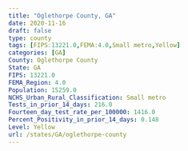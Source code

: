 ```yaml
---
title: "Oglethorpe County, GA"
date: 2020-11-16
draft: false
type: county
tags: [FIPS:13221.0,FEMA:4.0,Small metro,Yellow]
categories: [GA]
County: Oglethorpe County
State: GA
FIPS: 13221.0
FEMA_Region: 4.0
Population: 15259.0
NCHS_Urban_Rural_Classification: Small metro
Tests_in_prior_14_days: 216.0
Fourteen_day_test_rate_per_100000: 1416.0
Percent_Positivity_in_prior_14_days: 0.148
Level: Yellow
url: /states/GA/oglethorpe-county
---
```



